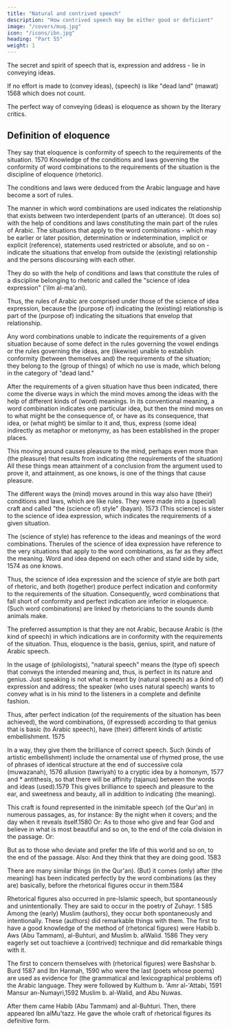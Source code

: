```yaml
---
title: "Natural and contrived speech"
description: "How contrived speech may be either good or deficient"
image: "/covers/muq.jpg"
icon: "/icons/ibn.jpg"
heading: "Part 55"
weight: 1
---
```




The secret and spirit of speech that is, expression and address - lie in conveying ideas. 

If no effort is made to (convey ideas), (speech) is like "dead land" (mawat) 1568 which does not count. 

The perfect way of conveying (ideas) is eloquence as shown by the literary critics.

## Definition of eloquence

They say that eloquence is conformity of speech to the requirements of the situation. 1570 Knowledge of the conditions and laws governing the conformity of word combinations to the requirements of the situation is the discipline of eloquence (rhetoric). 

The conditions and laws were deduced from the Arabic language and have become a sort of rules.

The manner in which word combinations are used indicates the relationship that exists between two interdependent (parts of an utterance). (It does so) with the help of conditions and laws constituting the main part of the rules of Arabic. The situations that apply to the word combinations - which may be earlier or later
position, determination or indetermination, implicit or explicit (reference), statements used restricted or absolute, and so on - indicate the situations that envelop from outside the (existing) relationship and the persons discoursing with each other. 

They do so with the help of conditions and laws that constitute the rules of a discipline belonging to rhetoric and called the "science of idea expression" ('ilm al-ma'ani). 

Thus, the rules of Arabic are comprised under those of the science of idea expression, because the (purpose of) indicating the (existing) relationship is part of the (purpose of) indicating the situations that envelop that relationship. 

Any word combinations unable to indicate the requirements of a given situation because of some defect in the rules governing the vowel endings or the rules governing the ideas, are (likewise) unable to establish conformity (between themselves and) the requirements of the situation; they belong to the (group of things) of which no use is made, which belong in the category of "dead land."

After the requirements of a given situation have thus been indicated, there come the diverse ways in which the mind moves among the ideas with the help of different kinds of (word) meanings. In its conventional meaning, a word combination indicates one particular idea, but then the mind moves on to what might
be the consequence of, or have as its consequence, that idea, or (what might) be similar to it and, thus, express (some idea) indirectly as metaphor or metonymy, <!-- 1571 --> as has been established in the proper places.<!-- 1572  -->

This moving around causes pleasure to the mind, perhaps even more than (the pleasure) that results from indicating (the requirements of the situation) All these things mean attainment of a conclusion from the argument used to prove it, and attainment, as one knows, is one of the things that cause pleasure.

The different ways the (mind) moves around in this way also have (their) conditions and laws, which are like rules. They were made into a (special) craft and called "the (science of) style" (bayan). 1573 (This science) is sister to the science of idea expression, which indicates the requirements of a given situation. 

The (science of style) has reference to the ideas and meanings of the word combinations. Therules of the science of idea expression have reference to the very situations that apply to the word combinations, as far as they affect the meaning. Word and idea depend on each other and stand side by side, 1574 as one knows. 

Thus, the science of idea expression and the science of style are both part of rhetoric, and both (together) produce perfect indication and conformity to the requirements of the situation. Consequently, word combinations that fall short of conformity and perfect indication are inferior in eloquence. (Such word combinations) are linked by rhetoricians to the sounds dumb animals make. 

The preferred assumption is that they are not Arabic, because Arabic is (the kind of speech) in which indications are in conformity with the requirements of the situation. Thus, eloquence is the basis, genius, spirit, and nature of Arabic speech.

In the usage of (philologists), "natural speech" means the (type of) speech that conveys the intended meaning and, thus, is perfect in its nature and genius. Just speaking is not what is meant by (natural speech) as a (kind of) expression and address; the speaker (who uses natural speech)
wants to convey what is in his mind to the listeners in a complete and definite fashion.

Thus, after perfect indication (of the requirements of the situation has been achieved), the word combinations, (if expressed) according to that genius that is basic (to Arabic speech), have (their) different kinds of artistic embellishment. 1575

In a way, they give them the brilliance of correct speech. Such (kinds of artistic embellishment) include the ornamental use of rhymed prose, the use of phrases of identical structure at the end of successive cola (muwazanah), 1576 allusion
(tawriyah) to a cryptic idea by a homonym, 1577 and * antithesis, so that there will
be affinity (tajanus) between the words and ideas (used).1579 This gives brilliance
to speech and pleasure to the ear, and sweetness and beauty, all in addition to
indicating (the meaning).

This craft is found represented in the inimitable speech (of the Qur'an) in numerous passages, as, for instance:
By the night when it covers; and the day when it reveals itself.1580
Or:
As to those who give and fear God and believe in what is most beautiful and so on, to the end of the cola division in the passage. Or:

But as to those who deviate and prefer the life of this world and so on, to the end of the passage. Also:
And they think that they are doing good. 1583

There are many similar things (in the Qur'an). (But) it comes (only) after (the
meaning) has been indicated perfectly by the word combinations (as they are)
basically, before the rhetorical figures occur in them.1584

Rhetorical figures also occurred in pre-Islamic speech, but spontaneously and unintentionally. They are said to occur in the poetry of Zuhayr. 1 585
Among the (early) Muslim (authors), they occur both spontaneously and intentionally. These (authors) did remarkable things with them. The first to have a
good knowledge of the method of (rhetorical figures) were Habib b. Aws (Abu Tammam), al-Buhturi, and Muslim b. alWalid. 1586 They very eagerly set out toachieve a (contrived) technique and did remarkable things with it.

The first to concern themselves with (rhetorical figures) were Bashshar b. Burd 1587 and Ibn Harmah, 1590 who were the last (poets whose poems) are used as evidence for (the grammatical and lexicographical problems of) the Arabic language. They were followed by Kulthum b. 'Amr al-'Attabi, 1591 Mansur
an-Numayri,1592 Muslim b. al-Walid, and Abu Nuwas. 

After them came Habib (Abu Tammam) and al-Buhturi. Then, there appeared Ibn alMu'tazz. He gave the
whole craft of rhetorical figures its definitive form.

